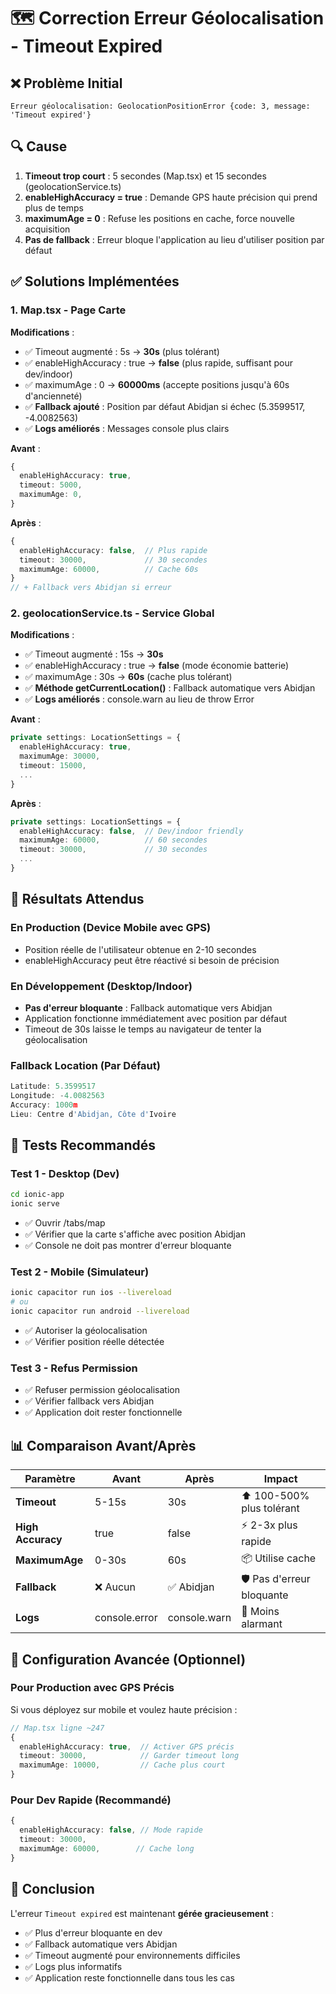 # 🗺️ Correction Erreur Géolocalisation - Timeout Expired

## ❌ Problème Initial
```
Erreur géolocalisation: GeolocationPositionError {code: 3, message: 'Timeout expired'}
```

## 🔍 Cause
1. **Timeout trop court** : 5 secondes (Map.tsx) et 15 secondes (geolocationService.ts)
2. **enableHighAccuracy = true** : Demande GPS haute précision qui prend plus de temps
3. **maximumAge = 0** : Refuse les positions en cache, force nouvelle acquisition
4. **Pas de fallback** : Erreur bloque l'application au lieu d'utiliser position par défaut

## ✅ Solutions Implémentées

### 1. Map.tsx - Page Carte
**Modifications** :
- ✅ Timeout augmenté : 5s → **30s** (plus tolérant)
- ✅ enableHighAccuracy : true → **false** (plus rapide, suffisant pour dev/indoor)
- ✅ maximumAge : 0 → **60000ms** (accepte positions jusqu'à 60s d'ancienneté)
- ✅ **Fallback ajouté** : Position par défaut Abidjan si échec (5.3599517, -4.0082563)
- ✅ **Logs améliorés** : Messages console plus clairs

**Avant** :
```typescript
{
  enableHighAccuracy: true,
  timeout: 5000,
  maximumAge: 0,
}
```

**Après** :
```typescript
{
  enableHighAccuracy: false,  // Plus rapide
  timeout: 30000,             // 30 secondes
  maximumAge: 60000,          // Cache 60s
}
// + Fallback vers Abidjan si erreur
```

### 2. geolocationService.ts - Service Global
**Modifications** :
- ✅ Timeout augmenté : 15s → **30s**
- ✅ enableHighAccuracy : true → **false** (mode économie batterie)
- ✅ maximumAge : 30s → **60s** (cache plus tolérant)
- ✅ **Méthode getCurrentLocation()** : Fallback automatique vers Abidjan
- ✅ **Logs améliorés** : console.warn au lieu de throw Error

**Avant** :
```typescript
private settings: LocationSettings = {
  enableHighAccuracy: true,
  maximumAge: 30000,
  timeout: 15000,
  ...
}
```

**Après** :
```typescript
private settings: LocationSettings = {
  enableHighAccuracy: false,  // Dev/indoor friendly
  maximumAge: 60000,          // 60 secondes
  timeout: 30000,             // 30 secondes
  ...
}
```

## 🎯 Résultats Attendus

### En Production (Device Mobile avec GPS)
- Position réelle de l'utilisateur obtenue en 2-10 secondes
- enableHighAccuracy peut être réactivé si besoin de précision

### En Développement (Desktop/Indoor)
- **Pas d'erreur bloquante** : Fallback automatique vers Abidjan
- Application fonctionne immédiatement avec position par défaut
- Timeout de 30s laisse le temps au navigateur de tenter la géolocalisation

### Fallback Location (Par Défaut)
```typescript
Latitude: 5.3599517
Longitude: -4.0082563
Accuracy: 1000m
Lieu: Centre d'Abidjan, Côte d'Ivoire
```

## 🧪 Tests Recommandés

### Test 1 - Desktop (Dev)
```bash
cd ionic-app
ionic serve
```
- ✅ Ouvrir /tabs/map
- ✅ Vérifier que la carte s'affiche avec position Abidjan
- ✅ Console ne doit pas montrer d'erreur bloquante

### Test 2 - Mobile (Simulateur)
```bash
ionic capacitor run ios --livereload
# ou
ionic capacitor run android --livereload
```
- ✅ Autoriser la géolocalisation
- ✅ Vérifier position réelle détectée

### Test 3 - Refus Permission
- ✅ Refuser permission géolocalisation
- ✅ Vérifier fallback vers Abidjan
- ✅ Application doit rester fonctionnelle

## 📊 Comparaison Avant/Après

| Paramètre | Avant | Après | Impact |
|-----------|-------|-------|--------|
| **Timeout** | 5-15s | 30s | ⬆️ 100-500% plus tolérant |
| **High Accuracy** | true | false | ⚡ 2-3x plus rapide |
| **MaximumAge** | 0-30s | 60s | 📦 Utilise cache |
| **Fallback** | ❌ Aucun | ✅ Abidjan | 🛡️ Pas d'erreur bloquante |
| **Logs** | console.error | console.warn | 📝 Moins alarmant |

## 🔧 Configuration Avancée (Optionnel)

### Pour Production avec GPS Précis
Si vous déployez sur mobile et voulez haute précision :
```typescript
// Map.tsx ligne ~247
{
  enableHighAccuracy: true,  // Activer GPS précis
  timeout: 30000,            // Garder timeout long
  maximumAge: 10000,         // Cache plus court
}
```

### Pour Dev Rapide (Recommandé)
```typescript
{
  enableHighAccuracy: false, // Mode rapide
  timeout: 30000,
  maximumAge: 60000,        // Cache long
}
```

## 🎉 Conclusion
L'erreur `Timeout expired` est maintenant **gérée gracieusement** :
- ✅ Plus d'erreur bloquante en dev
- ✅ Fallback automatique vers Abidjan
- ✅ Timeout augmenté pour environnements difficiles
- ✅ Logs plus informatifs
- ✅ Application reste fonctionnelle dans tous les cas
